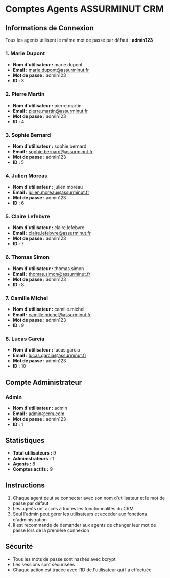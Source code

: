 # Comptes Agents ASSURMINUT CRM

## Informations de Connexion

Tous les agents utilisent le même mot de passe par défaut : **admin123**

### 1. Marie Dupont
- **Nom d'utilisateur :** marie.dupont
- **Email :** marie.dupont@assurminut.fr
- **Mot de passe :** admin123
- **ID :** 3

### 2. Pierre Martin
- **Nom d'utilisateur :** pierre.martin
- **Email :** pierre.martin@assurminut.fr
- **Mot de passe :** admin123
- **ID :** 4

### 3. Sophie Bernard
- **Nom d'utilisateur :** sophie.bernard
- **Email :** sophie.bernard@assurminut.fr
- **Mot de passe :** admin123
- **ID :** 5

### 4. Julien Moreau
- **Nom d'utilisateur :** julien.moreau
- **Email :** julien.moreau@assurminut.fr
- **Mot de passe :** admin123
- **ID :** 6

### 5. Claire Lefebvre
- **Nom d'utilisateur :** claire.lefebvre
- **Email :** claire.lefebvre@assurminut.fr
- **Mot de passe :** admin123
- **ID :** 7

### 6. Thomas Simon
- **Nom d'utilisateur :** thomas.simon
- **Email :** thomas.simon@assurminut.fr
- **Mot de passe :** admin123
- **ID :** 8

### 7. Camille Michel
- **Nom d'utilisateur :** camille.michel
- **Email :** camille.michel@assurminut.fr
- **Mot de passe :** admin123
- **ID :** 9

### 8. Lucas Garcia
- **Nom d'utilisateur :** lucas.garcia
- **Email :** lucas.garcia@assurminut.fr
- **Mot de passe :** admin123
- **ID :** 10

## Compte Administrateur

### Admin
- **Nom d'utilisateur :** admin
- **Email :** admin@crm.com
- **Mot de passe :** admin123
- **ID :** 1

## Statistiques

- **Total utilisateurs :** 9
- **Administrateurs :** 1
- **Agents :** 8
- **Comptes actifs :** 9

## Instructions

1. Chaque agent peut se connecter avec son nom d'utilisateur et le mot de passe par défaut
2. Les agents ont accès à toutes les fonctionnalités du CRM
3. Seul l'admin peut gérer les utilisateurs et accéder aux fonctions d'administration
4. Il est recommandé de demander aux agents de changer leur mot de passe lors de la première connexion

## Sécurité

- Tous les mots de passe sont hashés avec bcrypt
- Les sessions sont sécurisées
- Chaque action est tracée avec l'ID de l'utilisateur qui l'a effectuée